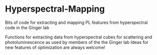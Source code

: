 # Hyperspectral-Mapping
Bits of code for extracting and mapping PL features from hyperspectral code in the Ginger lab

Functions for extracting data from hyperspectral cubes for scattering and photoluminescence as used by members of the the Ginger lab 
Ideas for new features of optimization are always welcome!
